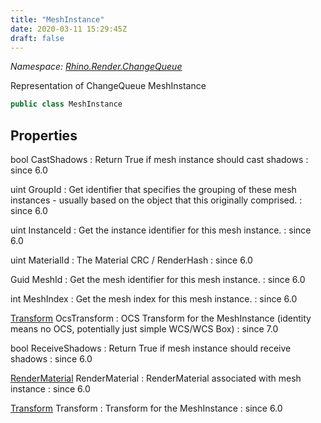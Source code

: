 ```yaml
---
title: "MeshInstance"
date: 2020-03-11 15:29:45Z
draft: false
---
```


*Namespace: [Rhino.Render.ChangeQueue](../)*

Representation of ChangeQueue MeshInstance
```cs
public class MeshInstance
```
## Properties

bool CastShadows
: Return True if mesh instance should cast shadows
: since 6.0

uint GroupId
: Get identifier that specifies the grouping of these mesh instances - usually based on the object that this originally comprised.
: since 6.0

uint InstanceId
: Get the instance identifier for this mesh instance.
: since 6.0

uint MaterialId
: The Material CRC / RenderHash
: since 6.0

Guid MeshId
: Get the mesh identifier for this mesh instance.
: since 6.0

int MeshIndex
: Get the mesh index for this mesh instance.
: since 6.0

[Transform](/rhinocommon/rhino/geometry/transform/) OcsTransform
: OCS Transform for the MeshInstance (identity means no OCS, potentially just simple WCS/WCS Box)
: since 7.0

bool ReceiveShadows
: Return True if mesh instance should receive shadows
: since 6.0

[RenderMaterial](/rhinocommon/rhino/render/rendermaterial/) RenderMaterial
: RenderMaterial associated with mesh instance
: since 6.0

[Transform](/rhinocommon/rhino/geometry/transform/) Transform
: Transform for the MeshInstance
: since 6.0
